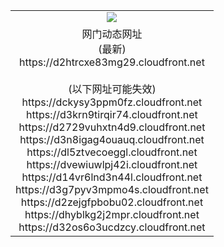﻿<table>
  <tr></tr>
  <tr><td colspan=2 align=center><img src="https://d2htrcxe83mg29.cloudfront.net/Up/oGate.jpg" /></td></tr>
  <tr><td colspan=2 align=center>网门动态网址<br/>(最新)
<br>https://d2htrcxe83mg29.cloudfront.net
<br/><br/>(以下网址可能失效)
<br>https://dckysy3ppm0fz.cloudfront.net
<br>https://d3krn9tirqir74.cloudfront.net
<br>https://d2729vuhxtn4d9.cloudfront.net
<br>https://d3n8igag4ouauq.cloudfront.net
<br>https://dl5ztvecoeggl.cloudfront.net
<br>https://dvewiuwlpj42i.cloudfront.net
<br>https://d14vr6lnd3n44l.cloudfront.net
<br>https://d3g7pyv3mpmo4s.cloudfront.net
<br>https://d2zejgfpbobu02.cloudfront.net
<br>https://dhyblkg2j2mpr.cloudfront.net
<br>https://d32os6o3ucdzcy.cloudfront.net
    </td>
  </tr>
</table>
